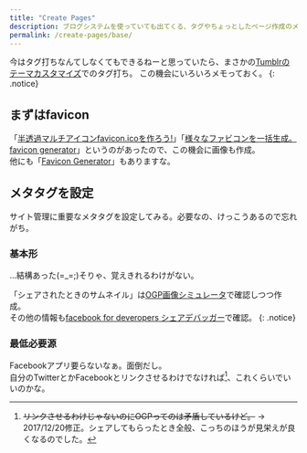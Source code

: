 ```yaml
---
title: "Create Pages"
description: ブログシステムを使っていても出てくる、タグやちょっとしたページ作成のメモ。
permalink: /create-pages/base/
---
```

今はタグ打ちなんてしなくてもできるねーと思っていたら、まさかの[Tumblrのテーマカスタマイズ](/tumblr/custom-theme/)でのタグ打ち。
この機会にいろいろメモっておく。
{: .notice}

## まずはfavicon

「[半透過マルチアイコンfavicon.icoを作ろう!](https://ao-system.net/alphaicon/)」「[様々なファビコンを一括生成。favicon generator](https://ao-system.net/favicongenerator/)」というのがあったので、この機会に画像も作成。  
他にも「[Favicon Generator](http://realfavicongenerator.net/)」もありますな。

## メタタグを設定

サイト管理に重要なメタタグを設定してみる。必要なの、けっこうあるので忘れがち。  
### 基本形
…結構あった(=_=;)そりゃ、覚えきれるわけがない。  
<script src="https://gist.github.com/laureltreetop/f030be7a688c151ce0d377001bb6e071.js"></script>

「シェアされたときのサムネイル」は[OGP画像シミュレータ](http://ogimage.tsmallfield.com/)で確認しつつ作成。  
その他の情報も[facebook for deveropers シェアデバッガー](https://developers.facebook.com/tools/debug/sharing/)で確認。
{: .notice}

### 最低必要源  
Facebookアプリ要らないなぁ。面倒だし。  
自分のTwitterとかFacebookとリンクさせるわけでなければ[^minimal-opg]、これくらいでいいのかな。    
<script src="https://gist.github.com/laureltreetop/46e35bc34a0511019c8be263acc1e627.js"></script>  

[^minimal-opg]: ~~リンクさせるわけじゃないのにOGPってのは矛盾しているけど。~~ → 2017/12/20修正。シェアしてもらったとき全般、こっちのほうが見栄えが良くなるのでした。  
